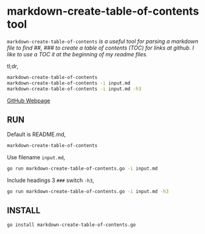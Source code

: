 # markdown-create-table-of-contents tool

`markdown-create-table-of-contents` _is a useful tool for
parsing a markdown file to find ##, ### to create a table
of contents (TOC) for links at github.  I like to use a
TOC it at the beginning of my readme files._

tl;dr,

```bash
markdown-create-table-of-contents
markdown-create-table-of-contents -i input.md
markdown-create-table-of-contents -i input.md -h3
```

[GitHub Webpage](https://jeffdecola.github.io/my-go-examples/)

## RUN

Default is README.md,

```bash
markdown-create-table-of-contents
```

Use filename `input.md`,

```bash
go run markdown-create-table-of-contents.go -i input.md
```

Include headings 3 `###` switch `-h3`,

```bash
go run markdown-create-table-of-contents.go -i input.md -h3
```

## INSTALL

```bash
go install markdown-create-table-of-contents.go
```
